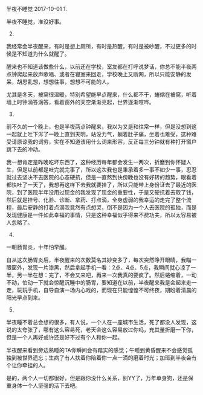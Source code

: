 半夜不睡觉
2017-10-01
1.

半夜不睡觉，准没好事。


2.

我经常会半夜醒来，有时是想上厕所，有时是热醒，有时是被吵醒，不过更多的时候是不知道为什么就醒了。

醒来也不知道该做些什么，以前还在学校，室友都在打呼说梦话，你总不能半夜两点钟爬起来放声歌唱、或者在寝室来回走，学校晚上又断网，所以只能安静的发呆，胡思乱想，想想往事，想想不可能的人。

尤其是冬天，被窝很温暖，特别希望能早点醒来，什么都不干，蜷缩在被窝，听着墙上时钟滴答滴答，看着窗外的天空渐渐亮起，世界逐渐喧哗。


3.

前不久的一个晚上，也是半夜两点钟醒来，我以为又是和往常一样，但是没想到这一起就上吐下泻了一晚上直到天明，站没力气，躺着肚子痛，坐着也难受，这种难受请原谅我的词穷，实在不知道该用什么词来形容，反正每三分钟就有种打开窗户跳下去的冲动。

我一想肯定是昨晚吃坏东西了，这种经历每年都会发生一两次，折磨到你怀疑人生，但是以前都是吐完就完事了，所以这次我也是秉承着多一事不如少一事，忍忍就过去坚决不去医院的心态硬抗，但是一直熬到快傍晚也没有好转的趋势，眼看着都快吐了一天了，我想再这样下去我就要挂了，所以只能带上身份证去了最近的医院，到了医院半年没用过现金的我发现了现金的重要性，于是又硬抗着去取了钱，然后就是挂号、化验、诊断、拿药、打点滴，全身虚弱的我幸运的走完了整个流程，最后安静的打着点滴我竟然有点想哭，倒不是因为一个人去医院的孤独，而是发现健康是一件如此幸福的事情，只是这种幸福似乎得来不费功夫，所以太容易被人忽略了。


4.

一朝肠胃炎，十年怕早醒。

自从这次肠胃炎后，半夜醒来的次数莫名其妙变多了，每次突然睁开眼睛，我瞄一眼窗外，发现一片漆黑，然后拿起手机一看：2点、4点、5点，我瞬间就心凉了一半，另一半在想：完了，不会又来吧，再来一次我真的要疯了。然后蜷缩着，一动不动，怕动一下就会惊醒沉睡中的肠胃，要知道在以前，半夜醒来我是会起来走一走，玩玩手机，自导自演一场内心戏的，而现在只能惶惶不可终夜，期盼着清晨的阳光早点到来。


5.

半夜睡不着总会想的很多，有人说，一个人在一座城市生活，死了都没人发现，这说的太夸张了，哪有这么容易死，老天会这么容易放过你吗，充其量折磨一下你，但是一个人再好或许还是好不过有个人和你一起。

半夜醒来看到旁边熟睡的TA你瞬间会有踏实的感觉；午睡到黄昏醒来不会感觉孤独到被世界遗忘；生病了有人扶着你陪着你一点一滴的磨着时光；加班到半夜会有个让你牵挂的人。

是的，两个人一切都很好，但是跟你没什么关系，别YY了，万年单身狗，还是保重身体一个人坚强的活下去吧。

